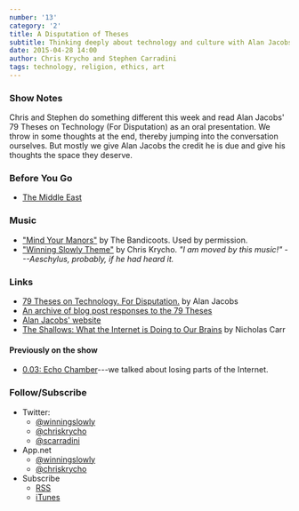 ```yaml
---
number: '13'
category: '2'
title: A Disputation of Theses
subtitle: Thinking deeply about technology and culture with Alan Jacobs
date: 2015-04-28 14:00
author: Chris Krycho and Stephen Carradini
tags: technology, religion, ethics, art
---
```


### Show Notes

Chris and Stephen do something different this week and read Alan Jacobs' 79
Theses on Technology (For Disputation) as an oral presentation. We throw in some
thoughts at the end, thereby jumping into the conversation ourselves. But mostly
we give Alan Jacobs the credit he is due and give his thoughts the space they
deserve.

### Before You Go

  - [The Middle East][nyt]

[nyt]: //www.nytimes.com/2015/04/25/world/middleeast/american-naval-force-off-yemen-gets-credit-after-iranian-convoy-turns-away.html

### Music

  - ["Mind Your Manors"](//soundcloud.com/thebandicoots/mind-your-manors)
    by The Bandicoots. Used by permission.
  - ["Winning Slowly Theme"](//soundcloud.com/chriskrycho/winning-slowly)
    by Chris Krycho. *"I am moved by this music!" ---Aeschylus, probably, if he
    had heard it.*

### Links

  - [79 Theses on Technology. For Disputation.][79] by Alan Jacobs
  -	[An archive of blog post responses to the 79 Theses][responses]
  - [Alan Jacobs' website](//ayjay.org/)
  - [The Shallows: What the Internet is Doing to Our Brains][carr] by Nicholas
    Carr

[79]: //iasc-culture.org/THR/channels/Infernal_Machine/2015/03/79-theses-on-technology-for-disputation/
[responses]: //iasc-culture.org/THR/channels/Infernal_Machine/category/79-theses-on-technology/
[carr]: //www.amazon.com/The-Shallows-Internet-Doing-Brains/dp/0393339750

#### Previously on the show

  - [0.03: Echo Chamber][0.03]---we talked about losing parts of the Internet.

[0.03]: //www.winningslowly.org/0.03/

### Follow/Subscribe

  - Twitter:
      + [@winningslowly](//www.twitter.com/winningslowly)
      + [@chriskrycho](//www.twitter.com/chriskrycho)
      + [@scarradini](//www.twitter.com/scarradini)
  - App.net
      + [@winningslowly](//alpha.app.net/winningslowly)
      + [@chriskrycho](//alpha.app.net/chriskrycho)
  - Subscribe
      + [RSS](//www.winningslowly.org/feed.xml)
      + [iTunes](//itunes.apple.com/us/podcast/winning-slowly/id807603957?mt=2)
